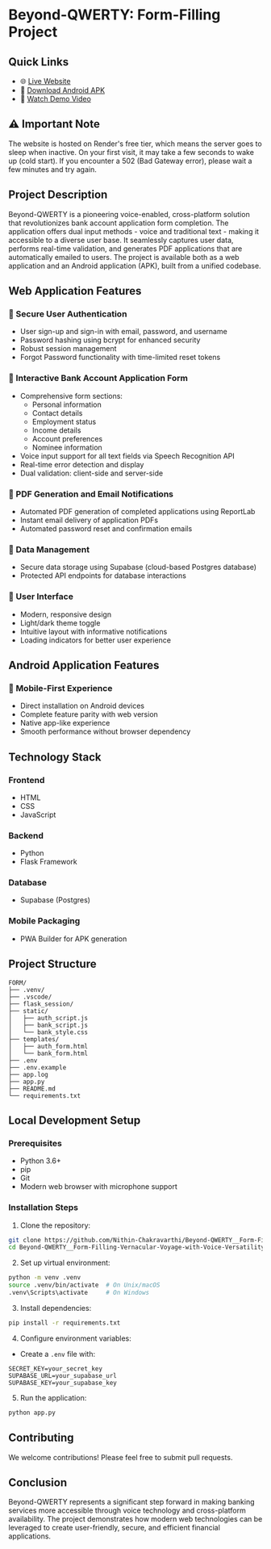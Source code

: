 # Beyond-QWERTY: Form-Filling Project

## Quick Links
- 🌐 [Live Website](https://voice-bank-form.onrender.com/)
- 📱 [Download Android APK](https://github.com/ARYANJATHAR/QWERTY_FORM_FILLING_PROJECT/blob/main/BankForm.apk)
- 🎥 [Watch Demo Video](https://drive.google.com/file/d/1SUTJHkhfNT-ucLxOVnBwaBixPPvD-GKr/view?usp=sharing)

## ⚠️ Important Note
The website is hosted on Render's free tier, which means the server goes to sleep when inactive. On your first visit, it may take a few seconds to wake up (cold start). If you encounter a 502 (Bad Gateway error), please wait a few minutes and try again.

## Project Description
Beyond-QWERTY is a pioneering voice-enabled, cross-platform solution that revolutionizes bank account application form completion. The application offers dual input methods - voice and traditional text - making it accessible to a diverse user base. It seamlessly captures user data, performs real-time validation, and generates PDF applications that are automatically emailed to users. The project is available both as a web application and an Android application (APK), built from a unified codebase.

## Web Application Features

### 🔐 Secure User Authentication
- User sign-up and sign-in with email, password, and username
- Password hashing using bcrypt for enhanced security
- Robust session management
- Forgot Password functionality with time-limited reset tokens

### 📝 Interactive Bank Account Application Form
- Comprehensive form sections:
  - Personal information
  - Contact details
  - Employment status
  - Income details
  - Account preferences
  - Nominee information
- Voice input support for all text fields via Speech Recognition API
- Real-time error detection and display
- Dual validation: client-side and server-side

### 📄 PDF Generation and Email Notifications
- Automated PDF generation of completed applications using ReportLab
- Instant email delivery of application PDFs
- Automated password reset and confirmation emails

### 💾 Data Management
- Secure data storage using Supabase (cloud-based Postgres database)
- Protected API endpoints for database interactions

### 🎨 User Interface
- Modern, responsive design
- Light/dark theme toggle
- Intuitive layout with informative notifications
- Loading indicators for better user experience

## Android Application Features

### 📱 Mobile-First Experience
- Direct installation on Android devices
- Complete feature parity with web version
- Native app-like experience
- Smooth performance without browser dependency

## Technology Stack

### Frontend
- HTML
- CSS
- JavaScript

### Backend
- Python
- Flask Framework

### Database
- Supabase (Postgres)

### Mobile Packaging
- PWA Builder for APK generation

## Project Structure
```
FORM/
├── .venv/
├── .vscode/
├── flask_session/
├── static/
│   ├── auth_script.js
│   ├── bank_script.js
│   └── bank_style.css
├── templates/
│   ├── auth_form.html
│   └── bank_form.html
├── .env
├── .env.example
├── app.log
├── app.py
├── README.md
└── requirements.txt
```

## Local Development Setup

### Prerequisites
- Python 3.6+
- pip
- Git
- Modern web browser with microphone support

### Installation Steps
1. Clone the repository:
```bash
git clone https://github.com/Nithin-Chakravarthi/Beyond-QWERTY__Form-Filling-Vernacular-Voyage-with-Voice-Versatility-.git
cd Beyond-QWERTY__Form-Filling-Vernacular-Voyage-with-Voice-Versatility-
```

2. Set up virtual environment:
```bash
python -m venv .venv
source .venv/bin/activate  # On Unix/macOS
.venv\Scripts\activate     # On Windows
```

3. Install dependencies:
```bash
pip install -r requirements.txt
```

4. Configure environment variables:
- Create a `.env` file with:
```env
SECRET_KEY=your_secret_key
SUPABASE_URL=your_supabase_url
SUPABASE_KEY=your_supabase_key
```

5. Run the application:
```bash
python app.py
```

## Contributing
We welcome contributions! Please feel free to submit pull requests.

## Conclusion
Beyond-QWERTY represents a significant step forward in making banking services more accessible through voice technology and cross-platform availability. The project demonstrates how modern web technologies can be leveraged to create user-friendly, secure, and efficient financial applications.
